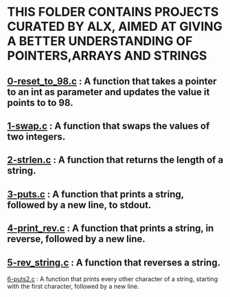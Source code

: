 # THIS FOLDER CONTAINS PROJECTS CURATED BY ALX, AIMED AT GIVING A BETTER UNDERSTANDING OF POINTERS,ARRAYS AND STRINGS
[0-reset_to_98.c]() : A function that takes a pointer to an int as parameter and updates the value it points to to 98. 
---
[1-swap.c]() : A function that swaps the values of two integers.
---
[2-strlen.c]() : A function that returns the length of a string.
---
[3-puts.c]() : A function that prints a string, followed by a new line, to stdout.
---
[4-print_rev.c]() : A function that prints a string, in reverse, followed by a new line.
---
[5-rev_string.c]() : A function that reverses a string.
---
[6-puts2.c]() : A function that prints every other character of a string, starting with the first character, followed by a new line.